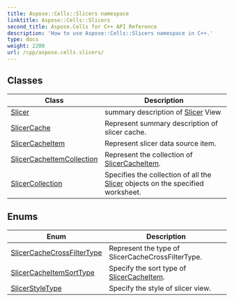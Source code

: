 ```yaml
---
title: Aspose::Cells::Slicers namespace
linktitle: Aspose::Cells::Slicers
second_title: Aspose.Cells for C++ API Reference
description: 'How to use Aspose::Cells::Slicers namespace in C++.'
type: docs
weight: 2200
url: /cpp/aspose.cells.slicers/
---
```




## Classes

| Class | Description |
| --- | --- |
| [Slicer](./slicer/) | summary description of [Slicer](./slicer/) View |
| [SlicerCache](./slicercache/) | Represent summary description of slicer cache. |
| [SlicerCacheItem](./slicercacheitem/) | Represent slicer data source item. |
| [SlicerCacheItemCollection](./slicercacheitemcollection/) | Represent the collection of [SlicerCacheItem](./slicercacheitem/). |
| [SlicerCollection](./slicercollection/) | Specifies the collection of all the [Slicer](./slicer/) objects on the specified worksheet. |
## Enums

| Enum | Description |
| --- | --- |
| [SlicerCacheCrossFilterType](./slicercachecrossfiltertype/) | Represent the type of SlicerCacheCrossFilterType. |
| [SlicerCacheItemSortType](./slicercacheitemsorttype/) | Specify the sort type of [SlicerCacheItem](./slicercacheitem/). |
| [SlicerStyleType](./slicerstyletype/) | Specify the style of slicer view. |

